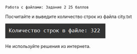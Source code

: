     Работа с файлами: Задание 2 25 баллов
Посчитайте и выведите количество строк из файла city.txt

![img.png](img.png)

Не используйте решения из интернета.